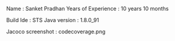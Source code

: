 Name : Sanket Pradhan
Years of Experience : 10 years 10 months

Build Ide : STS
Java version : 1.8.0_91


Jacoco screenshot : codecoverage.png
